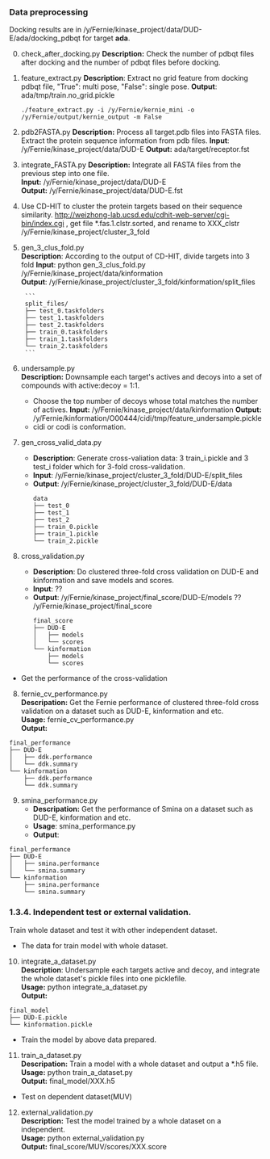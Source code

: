 
### Data preprocessing

Docking results are in /y/Fernie/kinase_project/data/DUD-E/ada/docking_pdbqt for target **ada**.

0. check_after_docking.py
   **Description:** Check the number of pdbqt files after docking and the number of pdbqt files before docking.

1. feature_extract.py
   **Description**: Extract no grid feature from docking pdbqt file, "True": multi pose, "False": single pose.
   **Output**: ada/tmp/train.no_grid.pickle
   ```
   ./feature_extract.py -i /y/Fernie/kernie_mini -o /y/Fernie/output/kernie_output -m False
   ```

2. pdb2FASTA.py
   **Description:** Process all target.pdb files into FASTA files. Extract the protein sequence information from pdb files.
   **Input**: /y/Fernie/kinase_project/data/DUD-E
   **Output:** ada/target/receptor.fst

3. integrate_FASTA.py
   **Description:** Integrate all FASTA files from the previous step into one file.  
   **Input:** /y/Fernie/kinase_project/data/DUD-E  
   **Output:** /y/Fernie/kinase_project/data/DUD-E.fst  


4. Use CD-HIT to cluster the protein targets based on their sequence similarity.
http://weizhong-lab.ucsd.edu/cdhit-web-server/cgi-bin/index.cgi , get file *.fas.1.clstr.sorted, and rename to  XXX_clstr
/y/Fernie/kinase_project/cluster_3_fold

4. gen_3_clus_fold.py  
   **Description**: According to the output of CD-HIT, divide targets into 3 fold
   **Input**: python gen_3_clus_fold.py /y/Fernie/kinase_project/data/kinformation  
   **Output**: /y/Fernie/kinase_project/cluster_3_fold/kinformation/split_files  

        ```
        split_files/  
        ├── test_0.taskfolders  
        ├── test_1.taskfolders
        ├── test_2.taskfolders
        ├── train_0.taskfolders
        ├── train_1.taskfolders
        └── train_2.taskfolders
        ```

5. undersample.py  
   **Description:** Downsample each target's actives and decoys into a set of compounds with active:decoy = 1:1.
     * Choose the top number of decoys whose total matches the number of actives.
   **Input:** /y/Fernie/kinase_project/data/kinformation
   **Output:** /y/Fernie/kinformation/O00444/cidi/tmp/feature_undersample.pickle
     * cidi or codi is conformation.
   

6. gen_cross_valid_data.py  
   * **Description**: Generate cross-valiation data: 3 train_i.pickle and 3 test_i folder which for 3-fold cross-validation.  
   * **Input**: /y/Fernie/kinase_project/cluster_3_fold/DUD-E/split_files  
   * **Output**: /y/Fernie/kinase_project/cluster_3_fold/DUD-E/data
        ```
        data
        ├── test_0
        ├── test_1
        ├── test_2
        ├── train_0.pickle
        ├── train_1.pickle
        └── train_2.pickle
        ```

7. cross_validation.py
   * **Description**: Do clustered three-fold cross validation on DUD-E and kinformation and save models and scores.
   * **Input**: ??
   * **Output**: /y/Fernie/kinase_project/final_score/DUD-E/models ??  /y/Fernie/kinase_project/final_score
        ```
        final_score
        ├── DUD-E
        │   ├── models
        │   └── scores
        └── kinformation
            ├── models
            └── scores
        ```

- Get the performance of the cross-validation

8. fernie_cv_performance.py  
**Descripation:** Get the Fernie performance of clustered three-fold cross validation on a dataset such as DUD-E, kinformation and etc.   
**Usage:** fernie_cv_performance.py  
**Output:** 

```
final_performance
├── DUD-E
│   ├── ddk.performance
│   └── ddk.summary
└── kinformation
    ├── ddk.performance
    └── ddk.summary
```

9. smina_performance.py  
   * **Descripation:** Get the performance of Smina on a dataset such as DUD-E, kinformation and etc.  
   * **Usage**: smina_performance.py  
   * **Output**: 

```
final_performance
├── DUD-E
│   ├── smina.performance
│   └── smina.summary
└── kinformation
    ├── smina.performance
    └── smina.summary
```

### 1.3.4. Independent test or external validation.

Train whole dataset and test it with other independent dataset.
- The data for train model with whole dataset.

10. integrate_a_dataset.py  
**Description**: Undersample each targets active and decoy, and integrate the whole dataset's pickle files into one picklefile.  
**Usage:** python integrate_a_dataset.py   
**Output:** 
```
final_model
├── DUD-E.pickle
└── kinformation.pickle
```
- Train the model by above data prepared.
11. train_a_dataset.py  
**Descripation:** Train a model with a whole dataset and output a *.h5 file.  
**Usage:**  python train_a_dataset.py  
**Output:** 
final_model/XXX.h5

- Test on dependent dataset(MUV)
12.  external_validation.py  
**Description:** Test the model trained by a whole dataset on a independent.   
**Usage:** python external_validation.py  
**Output:**
final_score/MUV/scores/XXX.score